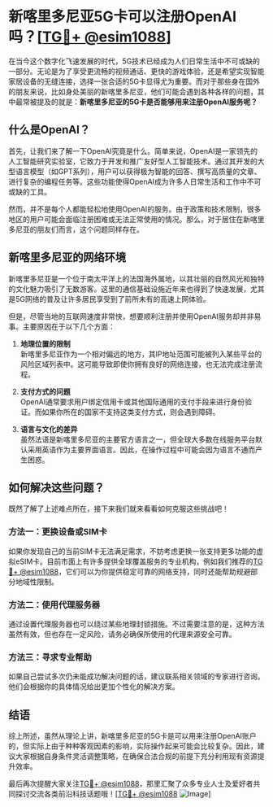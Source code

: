 # 新喀里多尼亚5G卡可以注册OpenAI吗？[[TG💪+ @esim1088](https://t.me/s/esim1088)]

在当今这个数字化飞速发展的时代，5G技术已经成为人们日常生活中不可或缺的一部分。无论是为了享受更流畅的视频通话、更快的游戏体验，还是希望实现智能家居设备的无缝连接，选择一张合适的5G卡显得尤为重要。而对于那些身在国外的朋友来说，比如身处美丽的新喀里多尼亚，他们可能会遇到各种各样的问题，其中最常被提及的就是：**新喀里多尼亚的5G卡是否能够用来注册OpenAI服务呢？**

## 什么是OpenAI？

首先，让我们来了解一下OpenAI究竟是什么。简单来说，OpenAI是一家领先的人工智能研究实验室，它致力于开发和推广友好型人工智能技术。通过其开发的大型语言模型（如GPT系列），用户可以获得极为智能的回答、撰写高质量的文章、进行复杂的编程任务等。这些功能使得OpenAI成为许多人日常生活和工作中不可或缺的工具。

然而，并不是每个人都能轻松地使用OpenAI的服务。由于政策和技术限制，很多地区的用户可能会面临注册困难或无法正常使用的情况。那么，对于居住在新喀里多尼亚的朋友们而言，这个问题同样存在。

## 新喀里多尼亚的网络环境

新喀里多尼亚是一个位于南太平洋上的法国海外属地，以其壮丽的自然风光和独特的文化魅力吸引了无数游客。这里的通信基础设施近年来也得到了快速发展，尤其是5G网络的普及让许多居民享受到了前所未有的高速上网体验。

但是，尽管当地的互联网速度非常快，想要顺利注册并使用OpenAI服务却并非易事。主要原因在于以下几个方面：

1. **地理位置的限制**  
   新喀里多尼亚作为一个相对偏远的地方，其IP地址范围可能被列入某些平台的风险区域列表中。这可能导致即使你拥有良好的网络连接，也无法完成注册流程。

2. **支付方式的问题**  
   OpenAI通常要求用户绑定信用卡或其他国际通用的支付手段来进行身份验证。而如果你所在的国家不支持这类支付方式，则会遇到障碍。

3. **语言与文化的差异**  
   虽然法语是新喀里多尼亚的主要官方语言之一，但全球大多数在线服务平台默认采用英语作为主要界面语言。因此，在操作过程中可能会因为语言不通而产生困惑。

## 如何解决这些问题？

既然了解了上述难点所在，接下来我们就来看看如何克服这些挑战吧！

### 方法一：更换设备或SIM卡
如果你发现自己的当前SIM卡无法满足需求，不妨考虑更换一张支持更多功能的虚拟eSIM卡。目前市面上有许多提供全球覆盖服务的专业机构，例如我们推荐的[TG💪+ @esim1088](https://t.me/s/esim1088)，它们可以为你提供稳定可靠的网络支持，同时还能帮助规避部分地域性限制。

### 方法二：使用代理服务器
通过设置代理服务器也可以绕过某些地理封锁措施。不过需要注意的是，这种方法虽然有效，但也存在一定风险，请务必确保所使用的代理来源安全可靠。

### 方法三：寻求专业帮助
如果自己尝试多次仍未能成功解决问题的话，建议联系相关领域的专家进行咨询。他们会根据你的具体情况给出更加个性化的解决方案。

## 结语

综上所述，虽然从理论上讲，新喀里多尼亚的5G卡是可以用来注册OpenAI账户的，但实际上由于种种客观因素的影响，实际操作起来可能会比较复杂。因此，建议大家根据自身条件灵活调整策略，在确保合法合规的前提下充分利用现有资源提升效率。

最后再次提醒大家关注[TG💪+ @esim1088](https://t.me/s/esim1088)，那里汇聚了众多专业人士及爱好者共同探讨交流各类前沿科技话题哦！[[TG💪+ @esim1088](https://t.me/s/esim1088) ![Image](https://i.postimg.cc/4NQfJmqS/Snipaste-2025-05-13-00-14-12.png)]